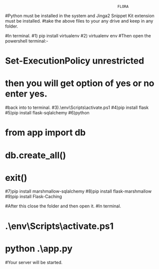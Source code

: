 
                                                       FLORA
#Python must be installed in the system and Jinga2 Snippet Kit extension must be installed.
#take the above files to your any drive and keep in any folder.

#In terminal.
#1) pip install virtualenv
#2) virtualenv env
#Then open the powershell terminal:-
#                              Set-ExecutionPolicy unrestricted 
#                              then you will get option of yes or no enter yes.
#back into to terminal.
#3).\env\Scripts\activate.ps1
#4)pip install flask
#5)pip install flask-sqlalchemy
#6)python
#  from app import db
#  db.create_all()
#  exit()
#7)pip install marshmallow-sqlalchemy
#8)pip install flask-marshmallow
#9)pip install Flask-Caching

#After this close the folder and then open it.
#In terminal.
#    .\env\Scripts\activate.ps1
#    python .\app.py
#Your server will be started.
